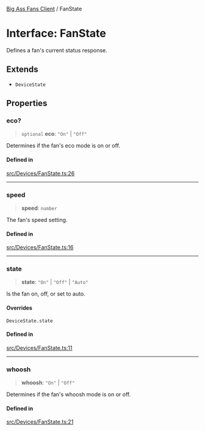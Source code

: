 [Big Ass Fans Client](../README.md) / FanState

# Interface: FanState

Defines a fan's current status response.

## Extends

- `DeviceState`

## Properties

### eco?

> `optional` **eco**: `"On"` \| `"Off"`

Determines if the fan's eco mode is on or off.

#### Defined in

[src/Devices/FanState.ts:26](https://github.com/mkellsy/baf-client/blob/b1857d963b07500d6d708a4c8106cad07d63cfc0/src/Devices/FanState.ts#L26)

***

### speed

> **speed**: `number`

The fan's speed setting.

#### Defined in

[src/Devices/FanState.ts:16](https://github.com/mkellsy/baf-client/blob/b1857d963b07500d6d708a4c8106cad07d63cfc0/src/Devices/FanState.ts#L16)

***

### state

> **state**: `"On"` \| `"Off"` \| `"Auto"`

Is the fan on, off, or set to auto.

#### Overrides

`DeviceState.state`

#### Defined in

[src/Devices/FanState.ts:11](https://github.com/mkellsy/baf-client/blob/b1857d963b07500d6d708a4c8106cad07d63cfc0/src/Devices/FanState.ts#L11)

***

### whoosh

> **whoosh**: `"On"` \| `"Off"`

Determines if the fan's whoosh mode is on or off.

#### Defined in

[src/Devices/FanState.ts:21](https://github.com/mkellsy/baf-client/blob/b1857d963b07500d6d708a4c8106cad07d63cfc0/src/Devices/FanState.ts#L21)
